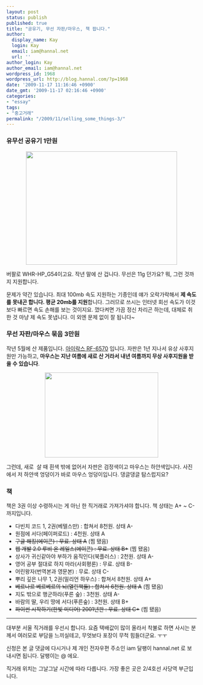 ```yaml
---
layout: post
status: publish
published: true
title: "공유기, 무선 자판/마우스, 책 팝니다."
author:
  display_name: Kay
  login: Kay
  email: iam@hannal.net
  url: ''
author_login: Kay
author_email: iam@hannal.net
wordpress_id: 1968
wordpress_url: http://blog.hannal.com/?p=1968
date: '2009-11-17 11:16:46 +0900'
date_gmt: '2009-11-17 02:16:46 +0900'
categories:
- "essay"
tags:
- "중고거래"
permalink: "/2009/11/selling_some_things-3/"
---
```

<h3>유무선 공유기 1만원</h3>
<p style="text-align: center;"><img class="size-full wp-image-1972 aligncenter" src="http://blog.hannal.com/assets/uploads/2009/11/buffalo.jpg" alt="" width="400" height="300" /></p>
<p>버팔로 WHR-HP_G54이고요. 작년 말에 산 겁니다. 무선은 11g 던가요? 뭐, 그런 것까지 지원합니다.</p>
<p>문제가 약간 있습니다. 최대 100mb 속도 지원하는 기종인데 얘가 오락가락해서 <strong>제 속도를 못내곤 합니다. 평균 20mb를 지원</strong>합니다. 그러므로 쓰시는 인터넷 회선 속도가 이것보다 빠르면 속도 손해를 보는 것이지요. 껐다켜면 가끔 정신 차리곤 하는데, 대체로 취한 것 마냥 제 속도 못냅니다. 이 외엔 문제 없이 잘 됩니다~</p>
<h3>무선 자판/마우스 묶음 3만원</h3>
<p>작년 5월에 산 제품입니다. <a href="http://www.google.com/search?client=safari&amp;rls=en&amp;q=아이락스%20rf%206570&amp;oe=UTF-8&amp;um=1&amp;hl=ko&amp;ie=UTF-8&amp;sa=N&amp;tab=iw&amp;start=0">아이락스 RF-6570</a> 입니다. 자판은 1년 지나서 유상 사후지원만 가능하고, <strong>마우스는 지난 여름에 새로 산 거라서 내년 여름까지 무상 사후지원을 받을 수 있습니다</strong>.</p>
<p style="text-align: center;"><img class="size-medium wp-image-1973 aligncenter" src="http://blog.hannal.com/assets/uploads/2009/11/IMG_0030-300x225.jpg" alt="" width="300" height="225" /></p>
<p>그런데, 새로  살 때 흰색 밖에 없어서 자판은 검정색이고 마우스는 하얀색입니다. 사진에서 저 하얀색 엉덩이가 바로 마우스 엉덩이입니다. 댕글댕글 탐스럽지요?</p>
<h3>책</h3>
<p>책은 3권 이상 수령하시는 게 아닌 한 직거래로 가져가셔야 합니다. 책 상태는 A+ ~ C- 까지입니다.</p>
<ul>
<li>다빈치 코드 1, 2권(베텔스만) : 합쳐서 8천원. 상태 A-</li>
<li>원점에 서다(페이퍼로드) : 4천원. 상태 A</li>
<li><del>구글 해킹(에이콘) : 무료. 상태 A</del> (찜 됐음)</li>
<li><del>웹 개발 2.0 루비 온 레일스(에이콘) : 무료. 상태 B+</del> (찜 됐음)</li>
<li>상사가 귀신같아야 부하가 움직인다(북플러스) : 2천원. 상태 A-</li>
<li>영어 공부 절대로 하지 마라(사회평론) : 무료. 상태 B-</li>
<li>어린왕자(번역본과 영문본) : 무료. 상태 C-</li>
<li>뿌리 깊은 나무 1, 2권(밀리언 하우스) : 합쳐서 8천원. 상태 A+</li>
<li><del>베르나르 베르베르의 뇌(열린책들) : 합쳐서 6천원. 상태 A</del> (찜 됐음)</li>
<li>지도 밖으로 행군하라(푸른 숲) : 3천원. 상태 A-</li>
<li>바람의 딸, 우리 땅에 서다(푸른숲) : 3천원. 상태 B+</li>
<li><del>파이썬 시작하기(한빛 미디어) 2001년판 : 무료. 상태 C+</del> (찜 됐음)</li>
</ul>
<hr />대부분 서울 직거래를 우선시 합니다. 요즘 택배값이 많이 올라서 착불로 하면 사시는 분께서 여러모로 부담을 느끼실테고, 무엇보다 포장이 무척 힘들더군요. ㅜㅜ</p>
<p>신청은 본 글 댓글에 다시거나 제 개인 전자우편 주소인 iam 달팽이 hannal.net 로 보내시면 됩니다. 달팽이는 @ 에요.</p>
<p>직거래 위치는 그날그날 시간에 따라 다릅니다. 가장 좋은 곳은 2/4호선 사당역 부근입니다.</p>
